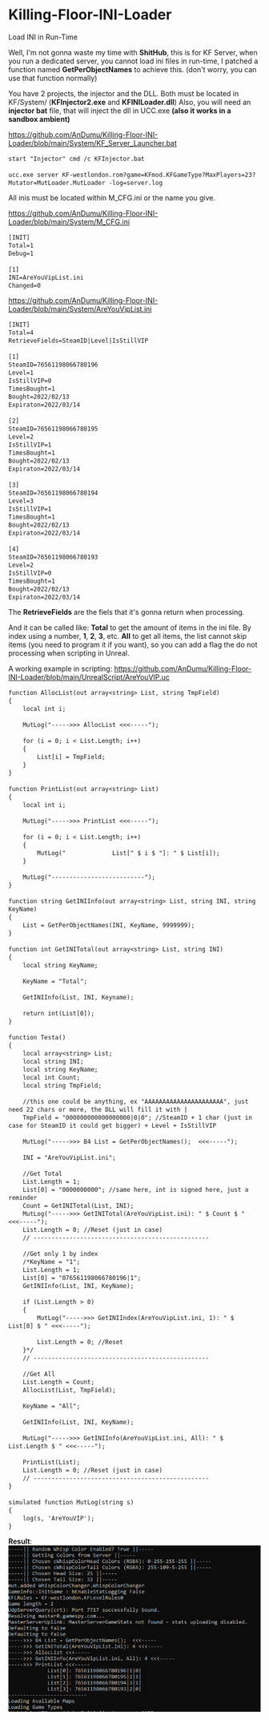 # Killing-Floor-INI-Loader
Load INI in Run-Time

Well, I'm not gonna waste my time with **ShitHub**, this is for KF Server, when you run a dedicated server, you cannot load ini files in run-time, I patched a function named **GetPerObjectNames** to achieve this. (don't worry, you can use that function normally)

You have 2 projects, the injector and the DLL.
Both must be located in KF/System/ (**KFInjector2.exe** and **KFINILoader.dll**)
Also, you will need an **injector bat** file, that will inject the dll in UCC.exe **(also it works in a sandbox ambient)**

https://github.com/AnDumu/Killing-Floor-INI-Loader/blob/main/System/KF_Server_Launcher.bat

```
start "Injector" cmd /c KFInjector.bat

ucc.exe server KF-westlondon.rom?game=KFmod.KFGameType?MaxPlayers=23?Mutator=MutLoader.MutLoader -log=server.log
```

All inis must be located within M_CFG.ini or the name you give.

https://github.com/AnDumu/Killing-Floor-INI-Loader/blob/main/System/M_CFG.ini

```
[INIT]
Total=1
Debug=1

[1]
INI=AreYouVipList.ini
Changed=0
```

https://github.com/AnDumu/Killing-Floor-INI-Loader/blob/main/System/AreYouVipList.ini

```
[INIT]
Total=4
RetrieveFields=SteamID|Level|IsStillVIP

[1]
SteamID=76561198066780196
Level=1
IsStillVIP=0
TimesBought=1
Bought=2022/02/13
Expiraton=2022/03/14

[2]
SteamID=76561198066780195
Level=2
IsStillVIP=1
TimesBought=1
Bought=2022/02/13
Expiraton=2022/03/14

[3]
SteamID=76561198066780194
Level=3
IsStillVIP=1
TimesBought=1
Bought=2022/02/13
Expiraton=2022/03/14

[4]
SteamID=76561198066780193
Level=2
IsStillVIP=0
TimesBought=1
Bought=2022/02/13
Expiraton=2022/03/14
```

The **RetrieveFields** are the fiels that it's gonna return when processing.

And it can be called like:
**Total** to get the amount of items in the ini file.
By index using a number, **1**, **2**, **3**, etc.
**All** to get all items, the list cannot skip items (you need to program it if you want), so you can add a flag the do not processing when scripting in Unreal.

A working example in scripting:
https://github.com/AnDumu/Killing-Floor-INI-Loader/blob/main/UnrealScript/AreYouVIP.uc

```
function AllocList(out array<string> List, string TmpField)
{
	local int i;
	
	MutLog("----->>> AllocList <<<-----");
	
	for (i = 0; i < List.Length; i++)
	{
		List[i] = TmpField;
	}
}

function PrintList(out array<string> List)
{
	local int i;
	
	MutLog("----->>> PrintList <<<-----");
	
	for (i = 0; i < List.Length; i++)
	{
		MutLog("             List[" $ i $ "]: " $ List[i]);
	}
	
	MutLog("--------------------------");
}

function string GetINIInfo(out array<string> List, string INI, string KeyName)
{
	List = GetPerObjectNames(INI, KeyName, 9999999);
}

function int GetINITotal(out array<string> List, string INI)
{
	local string KeyName;
	
	KeyName = "Total";
	
	GetINIInfo(List, INI, Keyname);
	
	return int(List[0]);
}

function Testa()
{
	local array<string> List;
	local string INI;
	local string KeyName;
	local int Count;
	local string TmpField;
	
	//this one could be anything, ex "AAAAAAAAAAAAAAAAAAAAAA", just need 22 chars or more, the DLL will fill it with |
	TmpField = "000000000000000000|0|0"; //SteamID + 1 char (just in case for SteamID it could get bigger) + Level + IsStillVIP 
	
	MutLog("----->>> B4 List = GetPerObjectNames();  <<<-----");
	
	INI = "AreYouVipList.ini";
	
	//Get Total
	List.Length = 1;
	List[0] = "0000000000"; //same here, int is signed here, just a reminder
	Count = GetINITotal(List, INI);
	MutLog("----->>> GetINITotal(AreYouVipList.ini): " $ Count $ " <<<-----");
	List.Length = 0; //Reset (just in case)
	// -------------------------------------------------
	
	//Get only 1 by index
	/*KeyName = "1";
	List.Length = 1;
	List[0] = "076561198066780196|1";
	GetINIInfo(List, INI, KeyName);
	
	if (List.Length > 0)
	{
		MutLog("----->>> GetINIIndex(AreYouVipList.ini, 1): " $ List[0] $ " <<<-----");
		
		List.Length = 0; //Reset
	}*/
	// -------------------------------------------------
	
	//Get All
	List.Length = Count;
	AllocList(List, TmpField);
	
	KeyName = "All";
	
	GetINIInfo(List, INI, KeyName);
	
	MutLog("----->>> GetINIInfo(AreYouVipList.ini, All): " $ List.Length $ " <<<-----");
	
	PrintList(List);
	List.Length = 0; //Reset (just in case)
	// -------------------------------------------------
}

simulated function MutLog(string s)
{
	log(s, 'AreYouVIP');
}
```

**Result**:
![Alt text](https://github.com/AnDumu/Killing-Floor-INI-Loader/blob/main/KF%20INI%20Loader.png "")
